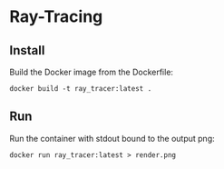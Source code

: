 # Ray-Tracing

## Install

Build the Docker image from the Dockerfile:

`docker build -t ray_tracer:latest .`

## Run

Run the container with stdout bound to the output png:

`docker run ray_tracer:latest > render.png`
